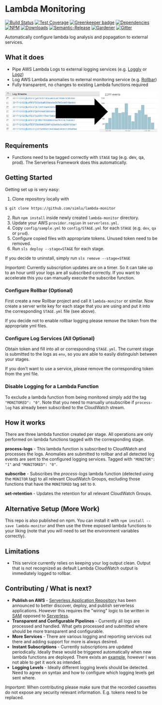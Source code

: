 # Lambda Monitoring

[![Build Status](https://img.shields.io/travis/simlu/lambda-monitor/master.svg)](https://travis-ci.org/simlu/lambda-monitor)
[![Test Coverage](https://img.shields.io/coveralls/simlu/lambda-monitor/master.svg)](https://coveralls.io/github/simlu/lambda-monitor?branch=master)
[![Greenkeeper badge](https://badges.greenkeeper.io/simlu/lambda-monitor.svg)](https://greenkeeper.io/)
[![Dependencies](https://david-dm.org/simlu/lambda-monitor/status.svg)](https://david-dm.org/simlu/lambda-monitor)
[![NPM](https://img.shields.io/npm/v/lambda-monitor.svg)](https://www.npmjs.com/package/lambda-monitor)
[![Downloads](https://img.shields.io/npm/dt/lambda-monitor.svg)](https://www.npmjs.com/package/lambda-monitor)
[![Semantic-Release](https://github.com/simlu/js-gardener/blob/master/assets/icons/semver.svg)](https://github.com/semantic-release/semantic-release)
[![Gardener](https://github.com/simlu/js-gardener/blob/master/assets/badge.svg)](https://github.com/simlu/js-gardener)
[![Gitter](https://github.com/simlu/js-gardener/blob/master/assets/icons/gitter.svg)](https://gitter.im/simlu/lambda-monitor)

Automatically configure lambda log analysis and popagation to external services.

## What it does

- Pipe AWS Lambda Logs to external logging services (e.g. [Loggly](https://loggly.com) or [Logz](https://logz.io))
- Log AWS Lambda anomalies to external monitoring service (e.g. [Rollbar](https://rollbar.com))
- Fully transparent, no changes to existing Lambda functions required

![Cloudwatch To Loggly](/docs/assets/cloudwatch_to_loggly.png)

## Requirements

- Functions need to be tagged correctly with `STAGE` tag (e.g. dev, qa, prod). The Serverless Framework does this automatically.

## Getting Started

Getting set up is very easy:
1) Clone repository locally with
```bash
$ git clone https://github.com/simlu/lambda-monitor
```
2) Run `npm install` inside newly created `lambda-monitor` directory.
3) Update your AWS `provider.region` in `serverless.yml`.
4) Copy `config/sample.yml` to `config/STAGE.yml` for each `STAGE` (e.g. `dev`, `qa` or `prod`).
5) Configure copied files with appropriate tokens. Unused token need to be removed.
6) Run `sls deploy --stage=STAGE` for each stage.

If you decide to uninstall, simply run `sls remove --stage=STAGE`

*Important:* Currently subscription updates are on a timer. So it can take up to an hour until your logs are all subscribed correctly. If you want to accelerate this you can manually execute the subscribe function.

### Configure Rollbar (Optional)

First create a new Rollbar project and call it `lambda-monitor` or similar. Now create a server write key for each stage that you are using and put it into the corresponding `STAGE.yml` file (see above).

If you decide not to enable rollbar logging please remove the token from the appropriate yml files.

### Configure Log Services (All Optional)

Obtain token and fill into all or corresponding `STAGE.yml`. The current stage is submitted to the logs as `env`, so you are able to easily distinguish between your stages.

If you don't want to use a service, please remove the corresponding token from the yml file.

### Disable Logging for a Lambda Function

To exclude a lambda function from being monitored simply add the tag `"MONITORED": "0"`. Note that you need to manually unsubscribe if `process-log` has already been subscribed to the CloudWatch stream.

## How it works

There are three lambda function created per stage. All operations are only performed on lambda functions tagged with the corresponding stage.

**process-logs** - This lambda function is subscribed to CloudWatch and processes the logs. Anomalies are submitted to rollbar and all detected log events are sent to the configured logging services. Tagged with `"MONITOR": "1"` and `"MONITORED": "0"`.

**subscribe** - Subscribes the *process-logs* lambda function (detected using the `MONITOR` tag) to all relevant CloudWatch Groups, excluding those functions that have the `MONITORED` tag set to `0`. 

**set-retention** - Updates the retention for all relevant CloudWatch Groups.

## Alternative Setup (More Work)

This repo is also published on npm. You can install it with `npm install --save lambda-monitor` and then use the three exposed lambda functions to your liking (note that you will need to set the environment variables correctly).

## Limitations

- This service currently relies on keeping your log output clean. Output that is not recognized as default Lambda CloudWatch output is immediately logged to rollbar.

## Contributing / What is next?

- **Publish on AWS** - [Serverless Application Repository](https://aws.amazon.com/serverless/serverlessrepo/) has been announced to better discover, deploy, and publish serverless applications. However this requires the "wiring" logic to be written in [SAM](https://github.com/awslabs/serverless-application-model) opposed to [Serverless](https://github.com/serverless/serverless). 
- **Transparent and Configurable Pipelines** - Currently all logs are processed and handled. What gets processed and submitted where should be more transparent and configurable.
- **More Services** - There are various logging and reporting services out there and adding support for more is always desired.
- **Instant Subscriptions** - Currently subscriptions are updated periodically. Ideally these would be triggered automatically when new lambda functions are deployed. There exists an [example](https://github.com/theburningmonk/lambda-logging-demo/blob/master/serverless.yml), however I was not able to get it work as intended.
- **Logging Levels** - Ideally different logging levels should be detected. Need to agree on syntax and how to configure which logging levels get sent where.

*Important:* When contributing please make sure that the recorded cassettes do not expose any security relevant information. E.g. tokens need to be replaced.

